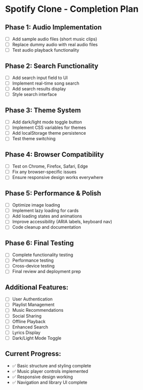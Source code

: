# Spotify Clone - Completion Plan

## Phase 1: Audio Implementation
- [ ] Add sample audio files (short music clips)
- [ ] Replace dummy audio with real audio files
- [ ] Test audio playback functionality

## Phase 2: Search Functionality
- [ ] Add search input field to UI
- [ ] Implement real-time song search
- [ ] Add search results display
- [ ] Style search interface

## Phase 3: Theme System
- [ ] Add dark/light mode toggle button
- [ ] Implement CSS variables for themes
- [ ] Add localStorage theme persistence
- [ ] Test theme switching

## Phase 4: Browser Compatibility
- [ ] Test on Chrome, Firefox, Safari, Edge
- [ ] Fix any browser-specific issues
- [ ] Ensure responsive design works everywhere

## Phase 5: Performance & Polish
- [ ] Optimize image loading
- [ ] Implement lazy loading for cards
- [ ] Add loading states and animations
- [ ] Improve accessibility (ARIA labels, keyboard nav)
- [ ] Code cleanup and documentation

## Phase 6: Final Testing
- [ ] Complete functionality testing
- [ ] Performance testing
- [ ] Cross-device testing
- [ ] Final review and deployment prep

## Additional Features:
- [ ] User Authentication
- [ ] Playlist Management
- [ ] Music Recommendations
- [ ] Social Sharing
- [ ] Offline Playback
- [ ] Enhanced Search
- [ ] Lyrics Display
- [ ] Dark/Light Mode Toggle

## Current Progress:
- ✅ Basic structure and styling complete
- ✅ Music player controls implemented
- ✅ Responsive design working
- ✅ Navigation and library UI complete
